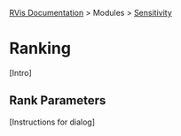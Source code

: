 [RVis Documentation](../../../index.md) > Modules > [Sensitivity](../index.md)

# Ranking

[Intro]

## Rank Parameters

[Instructions for dialog]
